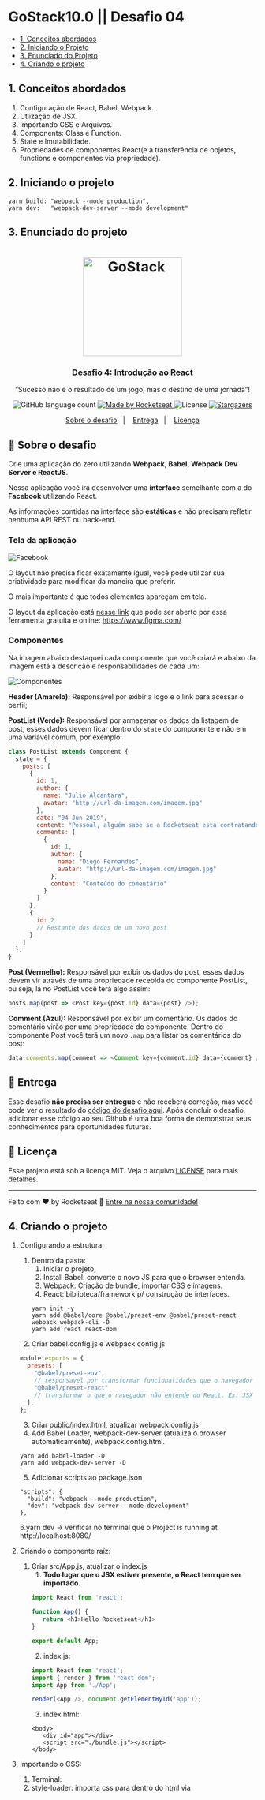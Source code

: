 # GoStack10.0 || Desafio 04

* [1. Conceitos abordados](#1-conceitos-abordados)
* [2. Iniciando o Projeto](#3-iniciando-o-projeto)
* [3. Enunciado do Projeto](#4-enunciado-do-projeto)
* [4. Criando o projeto](#5-criando-o-projeto)

##  1. Conceitos abordados

1. Configuração de React, Babel, Webpack.
2. Utlização de JSX.
3. Importando CSS e Arquivos.
4. Components: Class e Function.
5. State e Imutabilidade.
6. Propriedades de componentes React(e a transferência de objetos, functions e componentes via propriedade).

## 2. Iniciando o projeto

```
yarn build: "webpack --mode production",
yarn dev:   "webpack-dev-server --mode development"
```

## 3. Enunciado do projeto

<h1 align="center">
    <img alt="GoStack" src="https://rocketseat-cdn.s3-sa-east-1.amazonaws.com/bootcamp-header.png" width="200px" />
</h1>

<h3 align="center">
  Desafio 4: Introdução ao React
</h3>

<p align="center">“Sucesso não é o resultado de um jogo, mas o destino de uma jornada”!</blockquote>

<p align="center">
  <img alt="GitHub language count" src="https://img.shields.io/github/languages/count/rocketseat/bootcamp-gostack-desafio-04?color=%2304D361">

  <a href="https://rocketseat.com.br">
    <img alt="Made by Rocketseat" src="https://img.shields.io/badge/made%20by-Rocketseat-%2304D361">
  </a>

  <img alt="License" src="https://img.shields.io/badge/license-MIT-%2304D361">

  <a href="https://github.com/Rocketseat/bootcamp-gostack-desafio-04/stargazers">
    <img alt="Stargazers" src="https://img.shields.io/github/stars/rocketseat/bootcamp-gostack-desafio-04?style=social">
  </a>
</p>

<p align="center">
  <a href="#rocket-sobre-o-desafio">Sobre o desafio</a>&nbsp;&nbsp;&nbsp;|&nbsp;&nbsp;&nbsp;
  <a href="#-entrega">Entrega</a>&nbsp;&nbsp;&nbsp;|&nbsp;&nbsp;&nbsp;
  <a href="#memo-licença">Licença</a>
</p>

## :rocket: Sobre o desafio

Crie uma aplicação do zero utilizando **Webpack, Babel, Webpack Dev Server e ReactJS**.

Nessa aplicação você irá desenvolver uma **interface** semelhante com a do **Facebook** utilizando React.

As informações contidas na interface são **estáticas** e não precisam refletir nenhuma API REST ou back-end.

### Tela da aplicação

![Facebook](https://github.com/MaisDennis/GoStack10.0-Desafio-04/blob/master/src/assets/facebook.png)

O layout não precisa ficar exatamente igual, você pode utilizar sua criatividade para modificar da maneira que preferir.

O mais importante é que todos elementos apareçam em tela.

O layout da aplicação está [nesse link](.github/layout.sketch) que pode ser aberto por essa ferramenta gratuita e online: https://www.figma.com/

### Componentes

Na imagem abaixo destaquei cada componente que você criará e abaixo da imagem está a descrição e responsabilidades de cada um:

![Componentes](https://github.com/MaisDennis/GoStack10.0-Desafio-04/blob/master/src/assets/components.png)

**Header (Amarelo):** Responsável por exibir a logo e o link para acessar o perfil;

**PostList (Verde):** Responsável por armazenar os dados da listagem de post, esses dados devem ficar dentro do `state` do componente e não em uma variável comum, por exemplo:

```js
class PostList extends Component {
  state = {
    posts: [
      {
        id: 1,
        author: {
          name: "Julio Alcantara",
          avatar: "http://url-da-imagem.com/imagem.jpg"
        },
        date: "04 Jun 2019",
        content: "Pessoal, alguém sabe se a Rocketseat está contratando?",
        comments: [
          {
            id: 1,
            author: {
              name: "Diego Fernandes",
              avatar: "http://url-da-imagem.com/imagem.jpg"
            },
            content: "Conteúdo do comentário"
          }
        ]
      },
      {
        id: 2
        // Restante dos dados de um novo post
      }
    ]
  };
}
```

**Post (Vermelho):** Responsável por exibir os dados do post, esses dados devem vir através de uma propriedade recebida do componente PostList, ou seja, lá no PostList você terá algo assim:

```js
posts.map(post => <Post key={post.id} data={post} />);
```

**Comment (Azul):** Responsável por exibir um comentário. Os dados do comentário virão por uma propriedade do componente. Dentro do componente Post você terá um novo `.map` para listar os comentários do post:

```js
data.comments.map(comment => <Comment key={comment.id} data={comment} />);
```

## 📅 Entrega

Esse desafio **não precisa ser entregue** e não receberá correção, mas você pode ver o resultado do [código do desafio aqui](https://github.com/Rocketseat/bootcamp-gostack-desafio-04). Após concluir o desafio, adicionar esse código ao seu Github é uma boa forma de demonstrar seus conhecimentos para oportunidades futuras.

## :memo: Licença

Esse projeto está sob a licença MIT. Veja o arquivo [LICENSE](LICENSE.md) para mais detalhes.

---

Feito com ♥ by Rocketseat :wave: [Entre na nossa comunidade!](https://discordapp.com/invite/gCRAFhc)

## 4. Criando o projeto

1. Configurando a estrutura:
   1. Dentro da pasta: 
      1. Iniciar o projeto, 
      2. Install Babel: converte o novo JS para que o browser entenda. 
      3. Webpack: Criação de bundle, importar CSS e imagens.
      4. React: biblioteca/framework p/ construção de interfaces.
      ```
      yarn init -y
      yarn add @babel/core @babel/preset-env @babel/preset-react webpack webpack-cli -D
      yarn add react react-dom
      ```
    2. Criar babel.config.js e webpack.config.js
    ```Javascript
    module.exports = {
      presets: [
        "@babel/preset-env", 
        // responsavel por transformar funcionalidades que o navegador não entende. Ex: import/export, Arrow Functions, Classes
        "@babel/preset-react" 
        // transformar o que o navegador não entende do React. Ex: JSX
      ],
    };
    ```
    3. Criar public/index.html, atualizar webpack.config.js
    4. Add Babel Loader, webpack-dev-server (atualiza o browser automaticamente), webpack.config.html.
    ```
    yarn add babel-loader -D
    yarn add webpack-dev-server -D
    ```
    5. Adicionar scripts ao package.json
    ```
    "scripts": {
      "build": "webpack --mode production",
      "dev": "webpack-dev-server --mode development"
    },
    ```
    6.yarn dev -> verificar no terminal que o Project is running at http://localhost:8080/
    
2. Criando o componente raíz:
   1. Criar src/App.js, atualizar o index.js
      1. **Todo lugar que o JSX estiver presente, o React tem que ser importado.**
      ```Javascript
      import React from 'react';

      function App() {
         return <h1>Hello Rocketseat</h1>
      }

      export default App;
      ```
      2. index.js:
      ```Javascript
      import React from 'react';
      import { render } from 'react-dom';
      import App from './App';

      render(<App />, document.getElementById('app'));
      ```
      3. index.html:
      ```
      <body>
         <div id="app"></div>
         <script src="./bundle.js"></script>
      </body>
      ```
3. Importando o CSS:
   1. Terminal: 
     1. style-loader: importa css para dentro do html via <style>, 
     2. css-loader: importa outros arquivos para dentro do .css e que o webpack entenda.
     ```
     yarn add style-loader css-loader -D
     ```
     3. Add rule no webpack.config.js
     4. Criar src/App.css e importar ao App.js, yarn dev.
   
4. Importando imagens:
   1. Instalar File Loader
      ```
      yarn add file-loader -D
      ```
   2. Add rule no webpack.config.js
   3. Criar src/assets e salvar uma foto, importar ao App.js

5. Class components:  
   1. Deletar a imagem.
   2. Criar src/components/Postlist.js, criar class (component)
   ```Javascript
   import React, { Component } from 'react';

   class PostList extends Component {
      render() {
          return ()
      }
   }
   
   export default PostList;
   ```
   3. App.js
      1. import PostList from './components/PostList';
      2. return <PostList />
   4. install class properties (para que Babel entenda "state = "
      ```
      yarn add @babel/plugin-proposal-class-properties -D
      ```
   5. babel.config.js
      ```
      plugins: [ '@babel/plugin-proposal-class-properties' ]
      ```
      
6.  Estado e Imutibilidade
    1. Vide components/PostList.js,
    2. Components:
       1. Posts: PostItem.js
       2. Header: Header.js
       3. Styles: App.css
